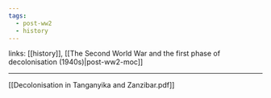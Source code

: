 ```yaml
---
tags:
  - post-ww2
  - history
---
```

links: [[history]], [[The Second World War and the first phase of decolonisation (1940s)|post-ww2-moc]]

***

[[Decolonisation in Tanganyika and Zanzibar.pdf]]